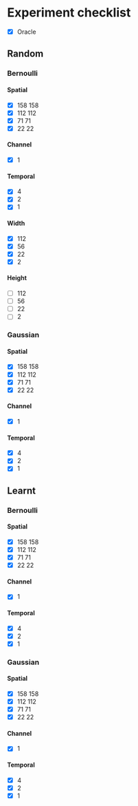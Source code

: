 # Experiment checklist

- [x] Oracle

## Random

### Bernoulli

#### Spatial

- [x] 158 158
- [x] 112 112
- [x] 71 71
- [x] 22 22

#### Channel

- [x] 1

#### Temporal

- [x] 4
- [x] 2
- [x] 1

#### Width

- [x] 112
- [x] 56
- [x] 22
- [x] 2

#### Height

- [ ] 112
- [ ] 56
- [ ] 22
- [ ] 2

### Gaussian

#### Spatial

- [x] 158 158
- [x] 112 112
- [x] 71 71
- [x] 22 22

#### Channel

- [x] 1

#### Temporal

- [x] 4
- [x] 2
- [x] 1

## Learnt

### Bernoulli

#### Spatial

- [x] 158 158
- [x] 112 112
- [x] 71 71
- [x] 22 22

#### Channel

- [x] 1

#### Temporal

- [x] 4
- [x] 2
- [x] 1

### Gaussian

#### Spatial

- [x] 158 158
- [x] 112 112
- [x] 71 71
- [x] 22 22

#### Channel

- [x] 1

#### Temporal

- [x] 4
- [x] 2
- [x] 1